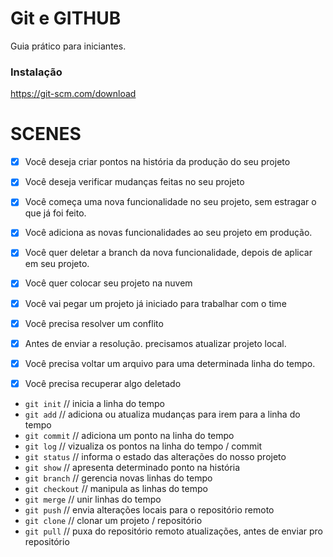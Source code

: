 # Git e GITHUB 

Guia prático para iniciantes.

### Instalação 

https://git-scm.com/download

# SCENES

- [x] Você deseja criar pontos na história da produção do seu projeto
- [x] Você deseja verificar mudanças feitas no seu projeto

- [x] Você começa uma nova funcionalidade no seu projeto, sem estragar o que já foi feito.
- [x] Você adiciona as novas funcionalidades ao seu projeto em produção.
- [x] Você quer deletar a branch da nova funcionalidade, depois de aplicar em seu projeto.
- [x] Você quer colocar seu projeto na nuvem 
- [x] Você vai pegar um projeto já iniciado para trabalhar com o time
- [x] Você precisa resolver um conflito
- [x] Antes de enviar a resolução. precisamos atualizar projeto local.
- [x] Você precisa voltar um arquivo para uma determinada linha do tempo.
- [x] Você precisa recuperar algo deletado

- `git init` // inicia a linha do tempo 
- `git add` // adiciona ou atualiza mudanças para irem para a linha do tempo
- `git commit` // adiciona um ponto na linha do tempo 
- `git log` // vizualiza os pontos na linha do tempo / commit
- `git status` // informa o estado das alterações do nosso projeto
- `git show` // apresenta determinado ponto na história
- `git branch` // gerencia novas linhas do tempo
- `git checkout` // manipula as linhas do tempo
- `git merge` // unir linhas do tempo
- `git push` // envia alterações locais para o repositório remoto
- `git clone` // clonar um projeto / repositório
- `git pull` // puxa do repositório remoto atualizações, antes de enviar pro repositório







